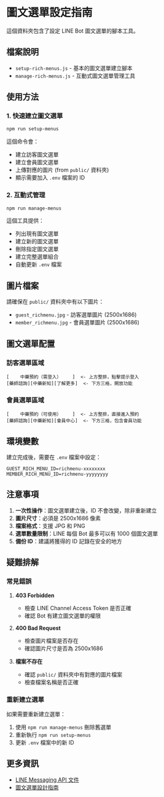 # 圖文選單設定指南

這個資料夾包含了設定 LINE Bot 圖文選單的腳本工具。

## 檔案說明

- `setup-rich-menus.js` - 基本的圖文選單建立腳本
- `manage-rich-menus.js` - 互動式圖文選單管理工具

## 使用方法

### 1. 快速建立圖文選單

```bash
npm run setup-menus
```

這個命令會：
- 建立訪客圖文選單
- 建立會員圖文選單
- 上傳對應的圖片 (from `public/` 資料夾)
- 顯示需要加入 `.env` 檔案的 ID

### 2. 互動式管理

```bash
npm run manage-menus
```

這個工具提供：
- 列出現有圖文選單
- 建立新的圖文選單
- 刪除指定圖文選單
- 建立完整選單組合
- 自動更新 `.env` 檔案

## 圖片檔案

請確保在 `public/` 資料夾中有以下圖片：
- `guest_richmenu.jpg` - 訪客選單圖片 (2500x1686)
- `member_richmenu.jpg` - 會員選單圖片 (2500x1686)

## 圖文選單配置

### 訪客選單區域
```
[    中藥預約（需登入）    ]  <- 上方整排，點擊提示登入
[藥師諮詢][中藥新知][了解更多]  <- 下方三格，開放功能
```

### 會員選單區域
```
[    中藥預約（可使用）    ]  <- 上方整排，直接進入預約
[藥師諮詢][中藥新知][會員中心]  <- 下方三格，包含會員功能
```

## 環境變數

建立完成後，需要在 `.env` 檔案中設定：

```env
GUEST_RICH_MENU_ID=richmenu-xxxxxxxx
MEMBER_RICH_MENU_ID=richmenu-yyyyyyyy
```

## 注意事項

1. **一次性操作**：圖文選單建立後，ID 不會改變，除非重新建立
2. **圖片尺寸**：必須是 2500x1686 像素
3. **檔案格式**：支援 JPG 和 PNG
4. **選單數量限制**：LINE 每個 Bot 最多可以有 1000 個圖文選單
5. **備份 ID**：建議將獲得的 ID 記錄在安全的地方

## 疑難排解

### 常見錯誤

1. **403 Forbidden**
   - 檢查 LINE Channel Access Token 是否正確
   - 確認 Bot 有建立圖文選單的權限

2. **400 Bad Request**
   - 檢查圖片檔案是否存在
   - 確認圖片尺寸是否為 2500x1686

3. **檔案不存在**
   - 確認 `public/` 資料夾中有對應的圖片檔案
   - 檢查檔案名稱是否正確

### 重新建立選單

如果需要重新建立選單：

1. 使用 `npm run manage-menus` 刪除舊選單
2. 重新執行 `npm run setup-menus`
3. 更新 `.env` 檔案中的新 ID

## 更多資訊

- [LINE Messaging API 文件](https://developers.line.biz/en/docs/messaging-api/using-rich-menus/)
- [圖文選單設計指南](https://developers.line.biz/en/docs/messaging-api/rich-menu-design-guide/)
